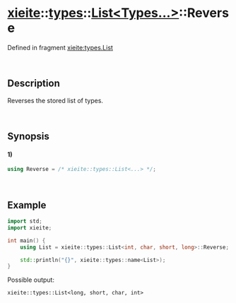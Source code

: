 # [xieite](../../../../../xieite.md)\:\:[types](../../../../../types.md)\:\:[List<Types...>](../../../list.md)\:\:Reverse
Defined in fragment [xieite:types.List](../../../../../../src/types/list.cpp)

&nbsp;

## Description
Reverses the stored list of types.

&nbsp;

## Synopsis
#### 1)
```cpp
using Reverse = /* xieite::types::List<...> */;
```

&nbsp;

## Example
```cpp
import std;
import xieite;

int main() {
    using List = xieite::types::List<int, char, short, long>::Reverse;

    std::println("{}", xieite::types::name<List>);
}
```
Possible output:
```
xieite::types::List<long, short, char, int>
```
